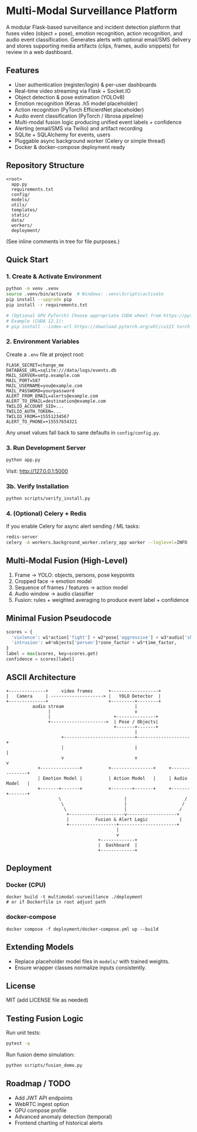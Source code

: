 # Multi-Modal Surveillance Platform

A modular Flask-based surveillance and incident detection platform that fuses video (object + pose), emotion recognition, action recognition, and audio event classification. Generates alerts with optional email/SMS delivery and stores supporting media artifacts (clips, frames, audio snippets) for review in a web dashboard.

## Features
- User authentication (register/login) & per-user dashboards
- Real-time video streaming via Flask + Socket.IO
- Object detection & pose estimation (YOLOv8)
- Emotion recognition (Keras .h5 model placeholder)
- Action recognition (PyTorch EfficientNet placeholder)
- Audio event classification (PyTorch / librosa pipeline)
- Multi-modal fusion logic producing unified event labels + confidence
- Alerting (email/SMS via Twilio) and artifact recording
- SQLite + SQLAlchemy for events, users
- Pluggable async background worker (Celery or simple thread)
- Docker & docker-compose deployment ready

## Repository Structure
```
<root>
  app.py
  requirements.txt
  config/
  models/
  utils/
  templates/
  static/
  data/
  workers/
  deployment/
```
(See inline comments in tree for file purposes.)

## Quick Start
### 1. Create & Activate Environment
```bash
python -m venv .venv
source .venv/bin/activate  # Windows: .venv\Scripts\activate
pip install --upgrade pip
pip install -r requirements.txt

# (Optional GPU PyTorch) Choose appropriate CUDA wheel from https://pytorch.org/get-started/locally/
# Example (CUDA 12.1):
# pip install --index-url https://download.pytorch.org/whl/cu121 torch torchvision torchaudio
```

### 2. Environment Variables
Create a `.env` file at project root:
```
FLASK_SECRET=change_me
DATABASE_URL=sqlite:///data/logs/events.db
MAIL_SERVER=smtp.example.com
MAIL_PORT=587
MAIL_USERNAME=you@example.com
MAIL_PASSWORD=yourpassword
ALERT_FROM_EMAIL=alerts@example.com
ALERT_TO_EMAIL=destination@example.com
TWILIO_ACCOUNT_SID=...
TWILIO_AUTH_TOKEN=...
TWILIO_FROM=+15551234567
ALERT_TO_PHONE=+15557654321
```
Any unset values fall back to sane defaults in `config/config.py`.

### 3. Run Development Server
```bash
python app.py
```
Visit: http://127.0.0.1:5000

### 3b. Verify Installation
```bash
python scripts/verify_install.py
```

### 4. (Optional) Celery + Redis
If you enable Celery for async alert sending / ML tasks:
```bash
redis-server
celery -A workers.background_worker.celery_app worker --loglevel=INFO
```

## Multi-Modal Fusion (High-Level)
1. Frame -> YOLO: objects, persons, pose keypoints
2. Cropped face -> emotion model
3. Sequence of frames / features -> action model
4. Audio window -> audio classifier
5. Fusion: rules + weighted averaging to produce event label + confidence

## Minimal Fusion Pseudocode
```python
scores = {
  'violence': w1*action['fight'] + w2*pose['aggressive'] + w3*audio['shout'],
  'intrusion': w4*objects['person']*zone_factor + w5*time_factor,
}
label = max(scores, key=scores.get)
confidence = scores[label]
```

## ASCII Architecture
```
+--------------+     video frames      +------------------+
|   Camera     | --------------------> |   YOLO Detector  |
+--------------+                       +---------+--------+
          audio stream                           |
                |                                v
                |                        +---------------+
                +--------------------->  | Pose / Objects|
                                         +-------+-------+
                                                 |
                     +---------------------------+--------------------+
                     |                           |                    |
                     v                           v                    v
            +---------------+          +----------------+     +---------------+
            | Emotion Model |          | Action Model   |     | Audio Model   |
            +-------+-------+          +--------+-------+     +-------+-------+
                    \                        |                      /
                     \                       |                     /
                      \                      |                    /
                       +---------------------v-------------------+
                       |          Fusion & Alert Logic            |
                       +------------------+----------------------+
                                          |
                                          v
                                   +-------------+
                                   |  Dashboard  |
                                   +-------------+
```

## Deployment
### Docker (CPU)
```
docker build -t multimodal-surveillance ./deployment
# or if Dockerfile in root adjust path
```
### docker-compose
```
docker compose -f deployment/docker-compose.yml up --build
```

## Extending Models
- Replace placeholder model files in `models/` with trained weights.
- Ensure wrapper classes normalize inputs consistently.

## License
MIT (add LICENSE file as needed)

## Testing Fusion Logic
Run unit tests:
```bash
pytest -q
```
Run fusion demo simulation:
```bash
python scripts/fusion_demo.py
```

## Roadmap / TODO
- Add JWT API endpoints
- WebRTC ingest option
- GPU compose profile
- Advanced anomaly detection (temporal)
- Frontend charting of historical alerts
```
